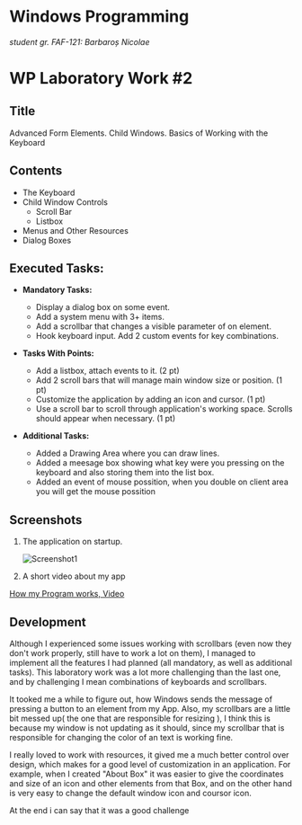 # Windows Programming
###### student gr. FAF-121: Barbaroș Nicolae
# WP Laboratory Work #2

## Title

Advanced Form Elements. Child Windows. Basics of Working with the Keyboard

## Contents

  - The Keyboard
  - Child Window Controls
    - Scroll Bar
    - Listbox
  - Menus and Other Resources
  - Dialog Boxes


## Executed Tasks:
  - **Mandatory Tasks:**
    - Display a dialog box on some event.
    - Add a system menu with 3+ items.
    - Add a scrollbar that changes a visible parameter of on element.
    - Hook keyboard input. Add 2 custom events for key combinations.

  - **Tasks With Points:**
    - Add a listbox, attach events to it. (2 pt)
    - Add 2 scroll bars that will manage main window size or position. (1 pt)
    - Customize the application by adding an icon and cursor. (1 pt)
    - Use a scroll bar to scroll through application's working space. Scrolls should appear when necessary. (1 pt)

  - **Additional Tasks:**
    - Added a Drawing Area where you can draw lines.
    - Added a meesage box showing what key were you pressing on the keyboard and also storing them into the list box.
    - Added an event of mouse possition, when you double on client area you will get the mouse possition


## Screenshots

1. The application on startup.

    ![Screenshot1](https://raw.github.com/TUM-FAF/FAF-121-Barbaros-Nicolae/master/WP/Lab%232/pics/Screenshot_1.png)

2. A short video about my app
  
  [How my Program works, Video](http://youtu.be/jhZ9bgDjznI)

## Development
 Although I experienced some issues working with scrollbars (even now they don't work properly, still have to work a lot on them), I managed to implement all the features I had planned (all mandatory, as well as additional tasks). This laboratory work was a lot more challenging than the last one, and by challenging I mean combinations of keyboards and scrollbars. 
 
 It tooked me a while to figure out, how Windows sends the message of pressing a button to an element from my App. 
 Also, my scrollbars are a little bit messed up( the one that are responsible for resizing ), I think this is because my window is not updating as it should, since my scrollbar that is responsible for changing the color of an text is working fine.
 
 I really loved to work with resources, it gived me a much better control over design, which makes for a good level of customization in an application. For example, when I created "About Box" it was easier to give the coordinates and size of an icon and other elements from that Box, and on the other hand is very easy to change the default window icon and coursor icon.
 
 At the end i can say that it was a good challenge
 





